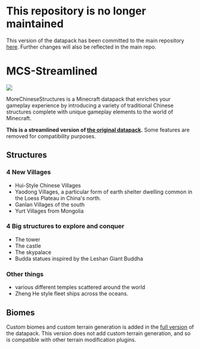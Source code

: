 # This repository is no longer maintained

This version of the datapack has been committed to the main repository [here](https://github.com/Silicon23/MoreChineseStructures/commit/ee20437d8b97b8435a835f5fae653b7a830fa7d4). Further changes will also be reflected in the main repo.

# MCS-Streamlined

<img src='./images/MoreChineseStructures.jpg'>

MoreChineseStructures is a Minecraft datapack that enriches your gameplay experience by introducing a variety of traditional Chinese structures complete with unique gameplay elements to the world of Minecraft.

**This is a streamlined version of [the original datapack](https://github.com/Silicon23/MoreChineseStructures).** Some features are removed for compatibility purposes.

## Structures
### 4 New Villages
- Hui-Style Chinese Villages
- Yaodong Villages, a particular form of earth shelter dwelling common in the Loess Plateau in China's north.
- Ganlan Villages of the south
- Yurt Villages from Mongolia

### 4 Big structures to explore and conquer
- The tower
- The castle
- The skypalace
- Budda statues inspired by the Leshan Giant Buddha

### Other things
- various different temples scattered around the world
- Zheng He style fleet ships across the oceans.

## Biomes
Custom biomes and custom terrain generation is added in the [full version](https://github.com/Silicon23/MoreChineseStructures) of the datapack. This version does not add custom terrain generation, and so is compatible with other terrain modification plugins.


